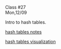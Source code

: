 <div class="lecture1">

<div class="column_date">
<p markdown="block">

Class #27 <br>
Mon,12/09

</p>
</div>
<div class="column_materials">
<p markdown="block">


Intro to hash tables.


[hash tables notes](notes/lecture09_HashTables.pdf)

[hash tables visualization](https://visualgo.net/en/hashtable)

</p>
</div>

<div class="column_assign">
<p markdown="block">



</p>
</div>

</div>
